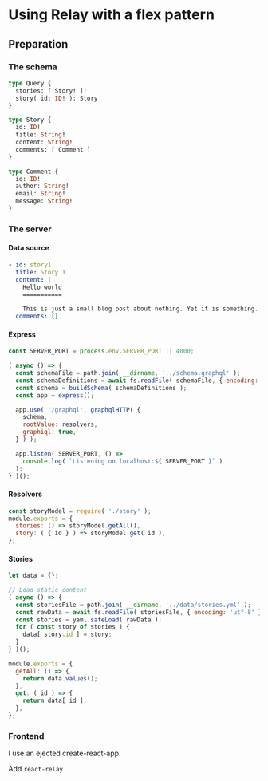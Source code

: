 Using Relay with a flex pattern
===============================

Preparation
-----------

### The schema

```graphql
type Query {
  stories: [ Story! ]!
  story( id: ID! ): Story
}

type Story {
  id: ID!
  title: String!
  content: String!
  comments: [ Comment ]
}

type Comment {
  id: ID!
  author: String!
  email: String!
  message: String!
}
```

### The server

#### Data source

```yaml
- id: story1
  title: Story 1
  content: |
    Hello world
    ===========

    This is just a small blog post about nothing. Yet it is something.
  comments: []
```

#### Express

```js
const SERVER_PORT = process.env.SERVER_PORT || 4000;

( async () => {
  const schemaFile = path.join( __dirname, '../schema.graphql' );
  const schemaDefinitions = await fs.readFile( schemaFile, { encoding: 'utf-8' } );
  const schema = buildSchema( schemaDefinitions );
  const app = express();

  app.use( '/graphql', graphqlHTTP( {
    schema,
    rootValue: resolvers,
    graphiql: true,
  } ) );

  app.listen( SERVER_PORT, () =>
    console.log( `Listening on localhost:${ SERVER_PORT }` )
  );
} )();
```

#### Resolvers

```js
const storyModel = require( './story' );
module.exports = {
  stories: () => storyModel.getAll(),
  story: ( { id } ) => storyModel.get( id ),
};
```

#### Stories

```js
let data = {};

// Load static content
( async () => {
  const storiesFile = path.join( __dirname, '../data/stories.yml' );
  const rawData = await fs.readFile( storiesFile, { encoding: 'utf-8' } );
  const stories = yaml.safeLoad( rawData );
  for ( const story of stories ) {
    data[ story.id ] = story;
  }
} )();

module.exports = {
  getAll: () => {
    return data.values();
  },
  get: ( id ) => {
    return data[ id ];
  },
};
```

### Frontend

I use an ejected create-react-app.

Add `react-relay`
